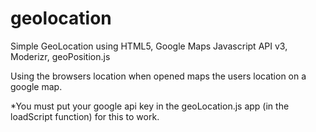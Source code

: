 geolocation
===========

Simple GeoLocation using HTML5, Google Maps Javascript API v3, Moderizr, geoPosition.js

Using the browsers location when opened maps the users location on a google map. 

*You must put your google api key in the geoLocation.js app (in the loadScript function) for this to work.
